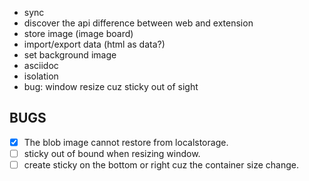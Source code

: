 - sync
- discover the api difference between web and extension
- store image (image board)
- import/export data (html as data?)
- set background image
- asciidoc
- isolation
- bug: window resize cuz sticky out of sight

## BUGS

- [x] The blob image cannot restore from localstorage.
- [ ] sticky out of bound when resizing window.
- [ ] create sticky on the bottom or right cuz the container size change.
